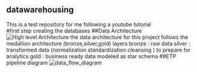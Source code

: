 ## datawarehousing
This is a test repository for me following a youtube tutorial \
#first step
creating the databases 
##Data Architecture 
![High level Architecture ](https://github.com/user-attachments/assets/2df87ed6-7499-49b4-a02c-d80c69534b52)
the data architecture for this project follows the medallion architecture (bronze,silver,gold) layers
bronze : raw data 
silver : transformed data (normalization standardization cleansing ) to prepare for analytics 
gold : business ready data modeled as star schema 
##ETP pipeline diagram 
![data_flow_diagram](https://github.com/user-attachments/assets/9def6e03-edeb-4022-a78e-404aa4444d0a)

